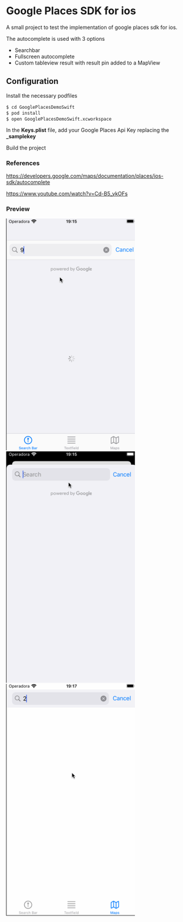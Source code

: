 
# Google Places SDK for ios

A small project to test the implementation of google places sdk for ios.

The autocomplete is used with 3 options
- Searchbar 
- Fullscreen autocomplete
- Custom tableview result with result pin added to a MapView

## Configuration

Install the necessary podfiles

```
$ cd GooglePlacesDemoSwift
$ pod install
$ open GooglePlacesDemoSwift.xcworkspace
```
In the **Keys.plist** file, add your Google Places Api Key replacing the **_samplekey**

Build the project

### References

https://developers.google.com/maps/documentation/places/ios-sdk/autocomplete

https://www.youtube.com/watch?v=Cd-B5_vkOFs


### Preview

<img src="./screenshots/SearchBar.gif" width="350"> ‎ ‎ ‎ ‎
<img src="./screenshots/Fullscreen.gif" width="350"> ‎ ‎ ‎ ‎
<img src="./screenshots/Mapkit.gif" width="350">
